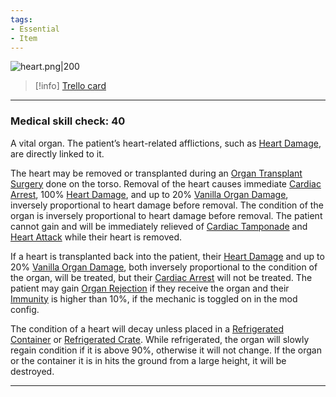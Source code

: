 ```yaml
---
tags:
- Essential
- Item
---
```


![heart.png\|200](/Items/Heart%20Transplant%20-%20Attachments/68072891b1266147f406eb29.png)

> [!info] [Trello card](https://trello.com/c/4L0gaPuy/19-heart-transplant)

---

### Medical skill check: 40

A vital organ. The patient’s heart-related afflictions, such as [Heart Damage](../Heart/Heart%20Damage.md), are directly linked to it.

The heart may be removed or transplanted during an [Organ Transplant Surgery](../Procedures/Organ%20Transplant%20Surgery.md) done on the torso. Removal of the heart causes immediate [Cardiac Arrest](../Heart/Cardiac%20Arrest.md), 100% [Heart Damage](../Heart/Heart%20Damage.md), and up to 20% [Vanilla Organ Damage](../Torso/Vanilla%20Organ%20Damage.md), inversely proportional to heart damage before removal. The condition of the organ is inversely proportional to heart damage before removal. The patient cannot gain and will be immediately relieved of [Cardiac Tamponade](../Heart/Cardiac%20Tamponade.md) and [Heart Attack](../Heart/Heart%20Attack.md) while their heart is removed.

If a heart is transplanted back into the patient, their [Heart Damage](../Heart/Heart%20Damage.md) and up to 20% [Vanilla Organ Damage](../Torso/Vanilla%20Organ%20Damage.md), both inversely proportional to the condition of the organ, will be treated, but their [Cardiac Arrest](../Heart/Cardiac%20Arrest.md) will not be treated. The patient may gain [Organ Rejection](../Blood/Organ%20Rejection.md) if they receive the organ and their [Immunity](../Blood/Immunity.md) is higher than 10%, if the mechanic is toggled on in the mod config.

The condition of a heart will decay unless placed in a [Refrigerated Container](Refrigerated%20Container.md) or [Refrigerated Crate](Refrigerated%20Crate.md). While refrigerated, the organ will slowly regain condition if it is above 90%, otherwise it will not change. If the organ or the container it is in hits the ground from a large height, it will be destroyed.

---

